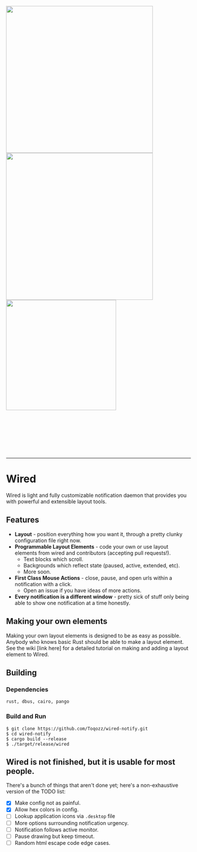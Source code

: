<p align="middle">
  <img src="https://raw.githubusercontent.com/Toqozz/wired-notify/master/readme_stuff/musicc.gif" width="400" align="left">
  <div>
    <img src="https://raw.githubusercontent.com/Toqozz/wired-notify/master/readme_stuff/simple.gif" width="400" align="top"/>
    <br>
    <img src="https://raw.githubusercontent.com/Toqozz/wired-notify/master/readme_stuff/horizontal.gif" width="300" align="top"/>
  </div>
</p>
<br><br><br><br><br><br>

---

# Wired
Wired is light and fully customizable notification daemon that provides you with powerful and extensible layout
tools.

## Features
- **Layout** - position everything how you want it, through a pretty clunky configuration file right now.
- **Programmable Layout Elements** - code your own or use layout elements from wired and contributors (accepting pull requests!).
    - Text blocks which scroll.
    - Backgrounds which reflect state (paused, active, extended, etc).
    - More soon.
- **First Class Mouse Actions** - close, pause, and open urls within a notification with a click.
    - Open an issue if you have ideas of more actions.
- **Every notification is a different window** - pretty sick of stuff only being able to show one notification at a time honestly.

## Making your own elements
Making your own layout elements is designed to be as easy as possible.
Anybody who knows basic Rust should be able to make a layout element.
See the wiki [link here] for a detailed tutorial on making and adding a layout element to Wired.

## Building
### Dependencies
`rust, dbus, cairo, pango`
### Build and Run
```
$ git clone https://github.com/Toqozz/wired-notify.git
$ cd wired-notify
$ cargo build --release
$ ./target/release/wired
```

## Wired is not finished, but it is usable for most people.
There's a bunch of things that aren't done yet; here's a non-exhaustive version of the TODO list:
- [x] Make config not as painful.
- [x] Allow hex colors in config.
- [ ] Lookup application icons via `.desktop` file
- [ ] More options surrounding notification urgency.
- [ ] Notification follows active monitor.
- [ ] Pause drawing but keep timeout.
- [ ] Random html escape code edge cases.

